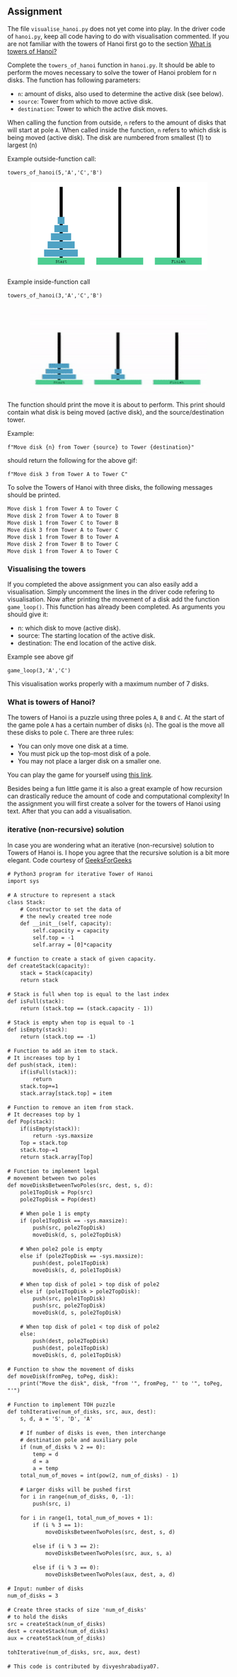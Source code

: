 ## Assignment
The file `visualise_hanoi.py` does not yet come into play. In the driver code of `hanoi.py`, keep all code having to do with visualisation commented. If you are not familiar with the towers of Hanoi first go to the section [What is towers of Hanoi?](#what-is-towers-of-hanoi)

Complete the `towers_of_hanoi` function in `hanoi.py`. It should be able to perform the moves necessary to solve the tower of Hanoi problem for n disks. The function has following parameters:
* `n`: amount of disks, also used to determine the active disk (see below).
* `source`: Tower from which to move active disk.
* `destination`: Tower to which the active disk moves.

When calling the function from outside, `n` refers to the amount of disks that will start at pole `A`. When called inside the function, `n` refers to which disk is being moved (active disk). The disk are numbered from smallest (1) to largest (n)

Example outside-function call:
```
towers_of_hanoi(5,'A','C','B')
```

<p align="center">
  <img src="../Images/outside_function_example.png" width="400" height="200"/>
</p>

Example inside-function call
```
towers_of_hanoi(3,'A','C','B')
```
<p align="center">
  <img src="../Images/inside_function_call.gif" width="400" height="200"/>
</p>


The function should print the move it is about to perform. This print should contain what disk is being moved (active disk), and the source/destination tower. 

Example:
```
f"Move disk {n} from Tower {source} to Tower {destination}"
```

should return the following for the above gif:
```
f"Move disk 3 from Tower A to Tower C"
```

To solve the Towers of Hanoi with three disks, the following messages should be printed.
```
Move disk 1 from Tower A to Tower C
Move disk 2 from Tower A to Tower B
Move disk 1 from Tower C to Tower B
Move disk 3 from Tower A to Tower C
Move disk 1 from Tower B to Tower A
Move disk 2 from Tower B to Tower C
Move disk 1 from Tower A to Tower C
```


### Visualising the towers
If you completed the above assignment you can also easily add a visualisation. Simply uncomment the lines in the driver code refering to visualisation. Now after printing the movement of a disk add the function `game_loop()`. This function has already been completed. As arguments you should give it:
* n: which disk to move (active disk).
* source: The starting location of the active disk.
* destination: The end location of the active disk.

Example see above gif
```
game_loop(3,'A','C')
```

This visualisation works properly with a maximum number of 7 disks.

### What is towers of Hanoi?
The towers of Hanoi is a puzzle using three poles `A`, `B` and `C`. At the start of the game pole `A` has a certain number of disks (`n`). The goal is the move all these disks to pole `C`. There are three rules:
* You can only move one disk at a time.
* You must pick up the top-most disk of a pole.
* You may not place a larger disk on a smaller one.

You can play the game for yourself using [this link](https://www.mathsisfun.com/games/towerofhanoi.html). 

Besides being a fun little game it is also a great example of how recursion can drastically reduce the amount of code and computational complexity! In the assignment you will first create a solver for the towers of Hanoi using text. After that you can add a visualisation.

### iterative (non-recursive) solution
In case you are wondering what an iterative (non-recursive) solution to Towers of Hanoi is. I hope you agree that the recursive solution is a bit more elegant.
Code courtesy of [GeeksForGeeks](https://www.geeksforgeeks.org/iterative-tower-of-hanoi/)
```
# Python3 program for iterative Tower of Hanoi
import sys
 
# A structure to represent a stack
class Stack:
    # Constructor to set the data of
    # the newly created tree node
    def __init__(self, capacity):
        self.capacity = capacity
        self.top = -1
        self.array = [0]*capacity
 
# function to create a stack of given capacity.
def createStack(capacity):
    stack = Stack(capacity)
    return stack
  
# Stack is full when top is equal to the last index
def isFull(stack):
    return (stack.top == (stack.capacity - 1))
   
# Stack is empty when top is equal to -1
def isEmpty(stack):
    return (stack.top == -1)
   
# Function to add an item to stack.
# It increases top by 1
def push(stack, item):
    if(isFull(stack)):
        return
    stack.top+=1
    stack.array[stack.top] = item
   
# Function to remove an item from stack.
# It decreases top by 1
def Pop(stack):
    if(isEmpty(stack)):
        return -sys.maxsize
    Top = stack.top
    stack.top-=1
    return stack.array[Top]
   
# Function to implement legal
# movement between two poles
def moveDisksBetweenTwoPoles(src, dest, s, d):
    pole1TopDisk = Pop(src)
    pole2TopDisk = Pop(dest)
 
    # When pole 1 is empty
    if (pole1TopDisk == -sys.maxsize):
        push(src, pole2TopDisk)
        moveDisk(d, s, pole2TopDisk)
       
    # When pole2 pole is empty
    else if (pole2TopDisk == -sys.maxsize):
        push(dest, pole1TopDisk)
        moveDisk(s, d, pole1TopDisk)
       
    # When top disk of pole1 > top disk of pole2
    else if (pole1TopDisk > pole2TopDisk):
        push(src, pole1TopDisk)
        push(src, pole2TopDisk)
        moveDisk(d, s, pole2TopDisk)
       
    # When top disk of pole1 < top disk of pole2
    else:
        push(dest, pole2TopDisk)
        push(dest, pole1TopDisk)
        moveDisk(s, d, pole1TopDisk)
   
# Function to show the movement of disks
def moveDisk(fromPeg, toPeg, disk):
    print("Move the disk", disk, "from '", fromPeg, "' to '", toPeg, "'")
   
# Function to implement TOH puzzle
def tohIterative(num_of_disks, src, aux, dest):
    s, d, a = 'S', 'D', 'A'
   
    # If number of disks is even, then interchange
    # destination pole and auxiliary pole
    if (num_of_disks % 2 == 0):
        temp = d
        d = a
        a = temp
    total_num_of_moves = int(pow(2, num_of_disks) - 1)
   
    # Larger disks will be pushed first
    for i in range(num_of_disks, 0, -1):
        push(src, i)
   
    for i in range(1, total_num_of_moves + 1):
        if (i % 3 == 1):
            moveDisksBetweenTwoPoles(src, dest, s, d)
   
        else if (i % 3 == 2):
            moveDisksBetweenTwoPoles(src, aux, s, a)
   
        else if (i % 3 == 0):
            moveDisksBetweenTwoPoles(aux, dest, a, d)
 
# Input: number of disks
num_of_disks = 3
 
# Create three stacks of size 'num_of_disks'
# to hold the disks
src = createStack(num_of_disks)
dest = createStack(num_of_disks)
aux = createStack(num_of_disks)
 
tohIterative(num_of_disks, src, aux, dest)
 
# This code is contributed by divyeshrabadiya07.
```
